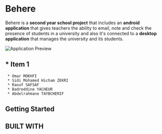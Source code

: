 # Behere
Behere is a **second year school project** that includes an **android application** that gives teachers the ability to email, note and check the presence of students in a university and also it's connected to a **desktop application** that manages the university and its students.

![Application Preview](/app.png)

## * Item 1
     * Omar MOKHFI
     * Sidi Mohamed Hicham ZEKRI
     * Raouf SAFSAF
     * Badreddine YACHEUR
     * Abdelrahmane TAYBCHERIF

## Getting Started

## BUILT WITH

